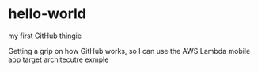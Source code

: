 # hello-world
my first GitHub thingie

Getting a grip on how GitHub works, so I can use the AWS Lambda mobile app target architecutre exmple
